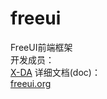 # freeui
FreeUI前端框架<br>
开发成员：<br>
[X-DA](http://weibo.com/u/1957155830)
详细文档(doc)：<br>
[freeui.org](http://freeui.org/)
